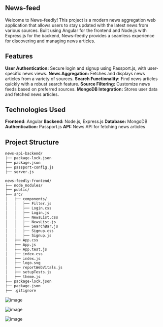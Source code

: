 ## News-feed
Welcome to News-feedly! This project is a modern news aggregation web application that allows users to stay updated with the latest news from various sources. Built using Angular for the frontend and Node.js with Express.js for the backend, News-feedly provides a seamless experience for discovering and managing news articles.

## Features
**User Authentication:** Secure login and signup using Passport.js, with user-specific news views.
**News Aggregation:** Fetches and displays news articles from a variety of sources.
**Search Functionality:** Find news articles quickly with a robust search feature.
**Source Filtering:** Customize news feeds based on preferred sources.
**MongoDB Integration:** Stores user data and fetched news articles.
  

## Technologies Used
**Frontend:** Angular
**Backend:** Node.js, Express.js
**Database:** MongoDB
**Authentication:** Passport.js
**API:** News API for fetching news articles

## Project Structure

```bash
news-api-backend/
├── package-lock.json
├── package.json
├── passport-config.js
├── server.js

news-feedly-frontend/
├── node_modules/
├── public/
├── src/
│   ├── components/
│   │   ├── Filter.js
│   │   ├── Login.css
│   │   ├── Login.js
│   │   ├── NewsList.css
│   │   ├── NewsList.js
│   │   ├── SearchBar.js
│   │   ├── Signup.css
│   │   ├── Signup.js
│   ├── App.css
│   ├── App.js
│   ├── App.test.js
│   ├── index.css
│   ├── index.js
│   ├── logo.svg
│   ├── reportWebVitals.js
│   ├── setupTests.js
│   ├── theme.js
├── package-lock.json
├── package.json
├── .gitignore

```````
![image](https://github.com/user-attachments/assets/119c53a7-ef3f-4e43-bfe0-2a2f5bae4924)

![image](https://github.com/user-attachments/assets/6243cf2f-7a23-46ba-a1c4-8c97c6b74199)

![image](https://github.com/user-attachments/assets/7bf7bb30-95b4-4c5a-8309-05d341a75969)
